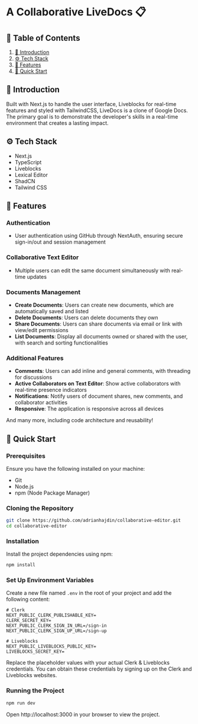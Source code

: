 # A Collaborative LiveDocs 📋

## 📖 Table of Contents

1. [🤖 Introduction](#-introduction)
2. [⚙️ Tech Stack](#️-tech-stack)
3. [🔋 Features](#-features)
4. [🤸 Quick Start](#-quick-start)

## 🤖 Introduction

Built with Next.js to handle the user interface, Liveblocks for real-time features and styled with TailwindCSS, LiveDocs is a clone of Google Docs. The primary goal is to demonstrate the developer's skills in a real-time environment that creates a lasting impact.

## ⚙️ Tech Stack

- Next.js
- TypeScript
- Liveblocks
- Lexical Editor
- ShadCN
- Tailwind CSS

## 🔋 Features

### Authentication
- User authentication using GitHub through NextAuth, ensuring secure sign-in/out and session management

### Collaborative Text Editor
- Multiple users can edit the same document simultaneously with real-time updates

### Documents Management
- **Create Documents**: Users can create new documents, which are automatically saved and listed
- **Delete Documents**: Users can delete documents they own
- **Share Documents**: Users can share documents via email or link with view/edit permissions
- **List Documents**: Display all documents owned or shared with the user, with search and sorting functionalities

### Additional Features
- **Comments**: Users can add inline and general comments, with threading for discussions
- **Active Collaborators on Text Editor**: Show active collaborators with real-time presence indicators
- **Notifications**: Notify users of document shares, new comments, and collaborator activities
- **Responsive**: The application is responsive across all devices

And many more, including code architecture and reusability!

## 🤸 Quick Start

### Prerequisites

Ensure you have the following installed on your machine:
- Git
- Node.js
- npm (Node Package Manager)

### Cloning the Repository

```bash
git clone https://github.com/adrianhajdin/collaborative-editor.git
cd collaborative-editor
```

### Installation

Install the project dependencies using npm:

```bash
npm install
```

### Set Up Environment Variables

Create a new file named `.env` in the root of your project and add the following content:

```
# Clerk
NEXT_PUBLIC_CLERK_PUBLISHABLE_KEY=
CLERK_SECRET_KEY=
NEXT_PUBLIC_CLERK_SIGN_IN_URL=/sign-in
NEXT_PUBLIC_CLERK_SIGN_UP_URL=/sign-up

# Liveblocks
NEXT_PUBLIC_LIVEBLOCKS_PUBLIC_KEY=
LIVEBLOCKS_SECRET_KEY=
```

Replace the placeholder values with your actual Clerk & Liveblocks credentials. You can obtain these credentials by signing up on the Clerk and Liveblocks websites.

### Running the Project

```bash
npm run dev
```

Open http://localhost:3000 in your browser to view the project.
